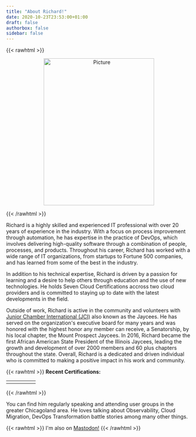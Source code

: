 ```yaml
---
title: "About Richard!"
date: 2020-10-23T23:53:00+01:00
draft: false
authorbox: false
sidebar: false
---
```

{{< rawhtml >}}
<center>
<p align="center">
<img src="https://gogorichiesitefiles.blob.core.windows.net/publicfiles/avataaars.png" 
        alt="Picture" 
        width="300" 
        height="400" 
        style="display: block; margin: 0 auto" />
</center>
{{< /rawhtml >}}

Richard is a highly skilled and experienced IT professional with over 20 years of experience in the industry. With a focus on process improvement through automation, he has expertise in the practice of DevOps, which involves delivering high-quality software through a combination of people, processes, and products. Throughout his career, Richard has worked with a wide range of IT organizations, from startups to Fortune 500 companies, and has learned from some of the best in the industry.

In addition to his technical expertise, Richard is driven by a passion for learning and a desire to help others through education and the use of new technologies. He holds Seven Cloud Certifications accross two cloud providers and is committed to staying up to date with the latest developments in the field.

Outside of work, Richard is active in the community and volunteers with [Junior Chamber International (JCI)](https://www.jci.cc) also known as the Jaycees. He has served on the organization's executive board for many years and was honored with the highest honor any member can receive, a Senatorship, by his local chapter, the Mount Prospect Jaycees. In 2016, Richard became the first African American State President of the Illinois Jaycees, leading the growth and development of over 2000 members and 60 plus chapters throughout the state. Overall, Richard is a dedicated and driven individual who is committed to making a positive impact in his work and community.


{{< rawhtml >}}
<b>Recent Certifications:</b>
<p>
<table style="border-collapse: collapse;" >
	<tbody>
		<tr>
			<td>
            <div data-iframe-width="150" data-iframe-height="270" data-share-badge-id="7b9b3760-504b-4a43-b296-e2cb5c3cdfc5" data-share-badge-host="https://www.credly.com"></div><script type="text/javascript" async src="//cdn.credly.com/assets/utilities/embed.js"></script>
            </td>
			<td>
            <div data-iframe-width="150" data-iframe-height="270" data-share-badge-id="2353f058-fa79-40bc-a58b-31319e145317" data-share-badge-host="https://www.credly.com"></div><script type="text/javascript" async src="//cdn.credly.com/assets/utilities/embed.js"></script>
            </td>
			<td>
	        <div data-iframe-width="150" data-iframe-height="270" data-share-badge-id="5a1e22e5-7112-460b-8a51-7b3530e5b9e7" data-share-badge-host="https://www.credly.com"></div><script type="text/javascript" async src="//cdn.credly.com/assets/utilities/embed.js"></script>
            </td>
			<td>
            <div data-iframe-width="150" data-iframe-height="270" data-share-badge-id="7488b720-2c15-46ea-ba22-a646e9351eaa" data-share-badge-host="https://www.credly.com"></div><script type="text/javascript" async src="//cdn.credly.com/assets/utilities/embed.js"></script>
            </td>
			<td>
            <div data-iframe-width="150" data-iframe-height="270" data-share-badge-id="24c60269-c7ed-4682-9a26-95160fa89f20" data-share-badge-host="https://www.credly.com"></div><script type="text/javascript" async src="//cdn.credly.com/assets/utilities/embed.js"></script>
            </td>
		</tr>
	</tbody>
</table>
{{< /rawhtml >}}


You can find him regularly speaking and attending user groups in the greater Chicagoland area. He loves talking about Observability, Cloud Migration, DevOps Transformation battle stories among many other things.

{{< rawhtml >}}
I'm also on <a rel="me" href="https://mastodon.world/@gogorichie">Mastodon!</a>
{{< /rawhtml >}}
